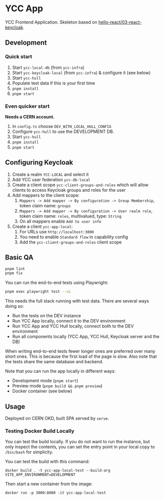 # YCC App

YCC Frontend Application. Skeleton based on [hello-react/03-react-keycloak](https://github.com/LajosCseppento/hello-react/tree/main/03-react-keycloak).

## Development

### Quick start

1. Start `ycc-local-db` (from `ycc-infra`)
2. Start `ycc-keycloak-local` (from `ycc-infra`) & configure it (see below)
3. Start `ycc-hull`
4. Populate test data if this is your first time
5. `pnpm install`
6. `pnpm start`

### Even quicker start

**Needs a CERN account.**

1. In `config.ts` choose `DEV_WITH_LOCAL_HULL_CONFIG`
2. Configure `ycc-hull` to use the DEVELOPMENT DB.
3. Start `ycc-hull`
4. `pnpm install`
5. `pnpm start`

## Configuring Keycloak

1. Create a realm `YCC-LOCAL` and select it
2. Add YCC user federation `ycc-db-local`
3. Create a client scope `ycc-client-groups-and-roles` which will allow clients to access Keycloak groups and roles for the user
4. Add mappers to the client scope:
   1. `Mappers -> Add mapper -> By configuration -> Group Membership`, token claim name: `groups`
   2. `Mappers -> Add mapper -> By configuration -> User realm role`, token claim name: `roles`, multivalued, type: `String`
   3. On all mappers enable `Add to user info`
5. Create a client `ycc-app-local`:
   1. For URLs use `http://localhost:3000`
   2. You need to enable `Standard flow` in capability config
   3. Add the `ycc-client-groups-and-roles` client scope

## Basic QA

```sh
pnpm lint
pnpm fix
```

You can run the end-to-end tests using Playwright:

```sh
pnpm exec playwright test --ui
```

This needs the full stack running with test data. There are several ways doing so:

- Run the tests on the DEV instance
- Run YCC App locally, connect it to the DEV environment
- Run YCC App and YCC Hull locally, connect both to the DEV environment
- Run all components locally (YCC App, YCC Hull, Keycloak server and the DB)

When writing end-to-end tests fewer longer ones are preferred over many short ones. This is because the first load of the page is slow. Also note that the tests share the same database and backend.

Note that you can run the app locally in different ways:

- Development mode (`pnpm start`)
- Preview mode (`pnpm build && pnpm preview`)
- Docker container (see below)

## Usage

Deployed on CERN OKD, built SPA served by `serve`.

### Testing Docker Build Locally

You can test the build locally. If you do not want to run the instance, but only inspect the contents, you can set the entry point in your local copy to `/bin/bash` for simplicity.

You can test the build with this command:

`docker build . -t ycc-app-local-test --build-arg VITE_APP_ENVIRONMENT=DEVELOPMENT`

Then start a new container from the image:

`docker run -p 3000:8080 -it ycc-app-local-test`

